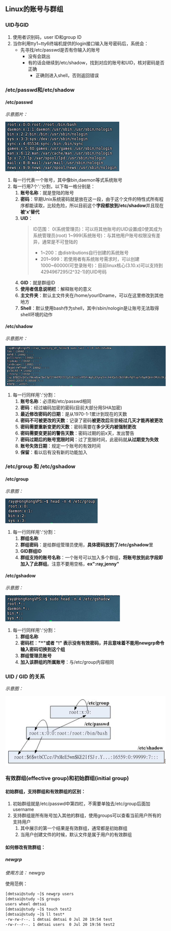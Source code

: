 ## Linux的账号与群组
### UID与GID
1. 使用者识别码，user ID和group ID
2. 当你利用tty1~tty6终端机提供的login接口输入账号密码后，系统会：
    - 先寻找/etc/passwd是否有你输入的账号
        - 没有会跳出
        - 有的话会继续到/etc/shadow，找到对应的账号和UID，核对密码是否正确
            - 正确则进入shell，否则返回错误

### /etc/passwd和/etc/shadow
#### /etc/passwd
*示意图片：*

![0](/img/15Chapter/Capture.PNG)

1. 每一行代表一个账号，其中像bin,daemon等式系统账号
2. 每一行用7个':'分割，以下每一格分别是：
    1. **账号名称**：就是登陆的账号
    2. **密码**：早期Unix系统密码就是放在这一段，由于这个文件的特性式所有程序都能读取，比较危险，所以目前这个**字段都放到/etc/shadow**并且现在**被'x'替代**
    3. **UID**：
        > ID范围：
        > 0(系统管理员)：可以将其他账号的UID设置成0使其成为系统管理员(root)
        > 1~999(系统账号)：与其他用户账号权限没有差异，通常是不可登陆的
        > - 1~200：由distributions自行创建的系统账号
        > - 201~999：若使用者有系统账号需求时，可以创建
        > 1000~60000(可登录账号)：目前linux核心(3.10.x)可以支持到4294967295(2^32-1)的UID号码
    4. **GID**：就是群组ID
    5. **使用者信息说明栏**：解释账号的意义
    6. **主文件夹**：默认主文件夹在/home/yourIDname，可以在这里修改到其他地方
    7. **Shell**：默认使用bash作为shell，其中/sbin/nologin是让账号无法取得shell环境的动作

#### /etc/shadow
*示意图片：*

![0](/img/15Chapter/Capture1.PNG)

1. 每一行同样用':'分割：
    1. **账号名称**：必须和/etc/passwd相同
    2. **密码**：经过编码加密的密码(目前大部分用SHA加密)
    3. **最近修改密码的日期**：是从1970-1-1累计到现在的天数
    4. **密码不可被更改的天数**：记录了密码**被更改后**需要**经过几天才能再被更改**
    5. **密码需要重新变更的天数**：密码需要在**多少天内被强制更改**
    6. **密码需要变更前的警告天数**：密码过期的前x天，发出警告
    7. **密码过期后的账号宽限时间**：过了宽限时间，此密码就**从过期变为失效**
    8. **账号失效日期**：规定一个账号的有效时间
    9. **保留**：看以后有没有新的功能加入


### /etc/group 和 /etc/gshadow

#### /etc/group

*示意图：*

![0](/img/15Chapter/Capture2.PNG)

1. 每一行同样用':'分割：
    1. **群组名称**
    2. **群组密码**：是给群组管理员使用，**具体密码放到了/etc/gshadow**里
    3. **GID群组ID**
    4. **群组支持的账号名称**：一个账号可以加入多个群组，**将账号放到此字段即加入了此群组**。注意不要用空格，**ex":ray,jenny"**       

#### /etc/gshadow

*示意图：*

![0](/img/15Chapter/Capture4.PNG)

1. 每一行同样用':'分割：
    1. **群组名称**
    2. **密码栏**：**"*"**或者 **"!"** 表示没有有效密码，并且意味着**不能用newgrp命令输入密码切换到这个组**
    3. **群组管理员账号**
    4. **加入该群组的所属账号**：与/etc/group内容相同
### UID / GID 的关系

*示意图：*

![0](/img/15Chapter/Capture3.PNG)


### 有效群组(effective group)和初始群组(initial group)
#### 初始群组，支持群组和有效群组的区别：
1. 初始群组就是/etc/passwd中第四栏，不需要单独去/etc/group后面加username
2. 支持群组是所有账号加入其他的群组，使用groups可以查看当前用户所有的支持用户
    1. 其中展示的第一个结果是有效群组，通常都是初始群组
    2. 当用户创建文件的时候，默认文件是属于用户的有效群组

#### 如何修改有效群组：
##### newgrp
*使用方法：*
newgrp <group name>

使用范例：
```Shell
[dmtsai@study ~]$ newgrp users
[dmtsai@study ~]$ groups
users wheel dmtsai
[dmtsai@study ~]$ touch test2
[dmtsai@study ~]$ ll test*
-rw-rw-r--. 1 dmtsai dmtsai 0 Jul 20 19:54 test
-rw-r--r--. 1 dmtsai users  0 Jul 20 19:56 test2
```

